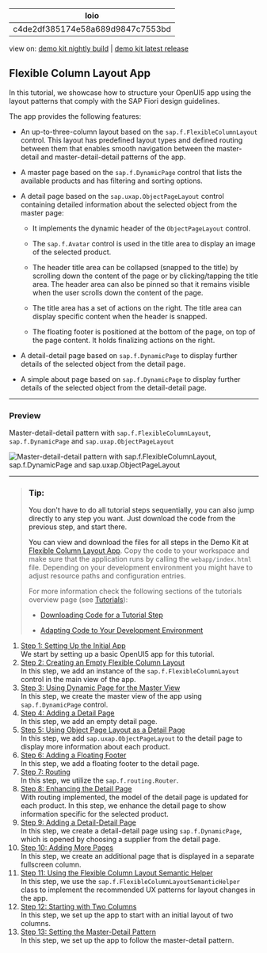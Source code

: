 <!-- loioc4de2df385174e58a689d9847c7553bd -->

| loio |
| -----|
| c4de2df385174e58a689d9847c7553bd |

<div id="loio">

view on: [demo kit nightly build](https://openui5nightly.hana.ondemand.com/#/topic/c4de2df385174e58a689d9847c7553bd) | [demo kit latest release](https://openui5.hana.ondemand.com/#/topic/c4de2df385174e58a689d9847c7553bd)</div>

## Flexible Column Layout App

In this tutorial, we showcase how to structure your OpenUI5 app using the layout patterns that comply with the SAP Fiori design guidelines.

The app provides the following features:

-   An up-to-three-column layout based on the `sap.f.FlexibleColumnLayout` control. This layout has predefined layout types and defined routing between them that enables smooth navigation between the master-detail and master-detail-detail patterns of the app.

-   A master page based on the `sap.f.DynamicPage` control that lists the available products and has filtering and sorting options.

-   A detail page based on the `sap.uxap.ObjectPageLayout` control containing detailed information about the selected object from the master page:

    -   It implements the dynamic header of the `ObjectPageLayout` control.

    -   The `sap.f.Avatar` control is used in the title area to display an image of the selected product.

    -   The header title area can be collapsed \(snapped to the title\) by scrolling down the content of the page or by clicking/tapping the title area. The header area can also be pinned so that it remains visible when the user scrolls down the content of the page.

    -   The title area has a set of actions on the right. The title area can display specific content when the header is snapped.

    -   The floating footer is positioned at the bottom of the page, on top of the page content. It holds finalizing actions on the right.


-   A detail-detail page based on `sap.f.DynamicPage` to display further details of the selected object from the detail page.

-   A simple about page based on `sap.f.DynamicPage` to display further details of the selected object from the detail-detail page.


***

<a name="loioc4de2df385174e58a689d9847c7553bd__section_d2n_dmw_mbb"/>

### Preview

   
  
<a name="loioc4de2df385174e58a689d9847c7553bd__fig_r1j_pst_mr"/>Master-detail-detail pattern with `sap.f.FlexibleColumnLayout`, `sap.f.DynamicPage` and `sap.uxap.ObjectPageLayout`

 ![](loiofd98e0d8d9c74cd2a38d9177455bf085_HiRes.gif "Master-detail-detail pattern with
					sap.f.FlexibleColumnLayout, sap.f.DynamicPage
					and sap.uxap.ObjectPageLayout") 

***

> ### Tip:  
> You don't have to do all tutorial steps sequentially, you can also jump directly to any step you want. Just download the code from the previous step, and start there.
> 
> You can view and download the files for all steps in the Demo Kit at [Flexible Column Layout App](https://openui5.hana.ondemand.com/#/entity/sap.f.tutorial.fiori2). Copy the code to your workspace and make sure that the application runs by calling the `webapp/index.html` file. Depending on your development environment you might have to adjust resource paths and configuration entries.
> 
> For more information check the following sections of the tutorials overview page \(see [Tutorials](Tutorials_8b49fc1.md)\):
> 
> -   [Downloading Code for a Tutorial Step](Tutorials_8b49fc1.md#loio8b49fc198bf04b2d9800fc37fecbb218__tutorials_download)
> 
> -   [Adapting Code to Your Development Environment](Tutorials_8b49fc1.md#loio8b49fc198bf04b2d9800fc37fecbb218__tutorials_adaptation)

1.  [Step 1: Setting Up the Initial App](Step_1_Setting_Up_the_Initial_App_59b772b.md "We start by setting up a basic OpenUI5 app for this
		tutorial.")  
We start by setting up a basic OpenUI5 app for this tutorial.
2.  [Step 2: Creating an Empty Flexible Column Layout](Step_2_Creating_an_Empty_Flexible_Column_Layout_bf38e4d.md "In this step, we add an instance of the sap.f.FlexibleColumnLayout
		control in the main view of the app.")  
In this step, we add an instance of the `sap.f.FlexibleColumnLayout` control in the main view of the app.
3.  [Step 3: Using Dynamic Page for the Master View](Step_3_Using_Dynamic_Page_for_the_Master_View_0830bce.md "In this step, we create the master view of the app using
			sap.f.DynamicPage control.")  
In this step, we create the master view of the app using `sap.f.DynamicPage` control.
4.  [Step 4: Adding a Detail Page](Step_4_Adding_a_Detail_Page_4e4315c.md "In this step, we add an empty detail page.")  
In this step, we add an empty detail page.
5.  [Step 5: Using Object Page Layout as a Detail Page](Step_5_Using_Object_Page_Layout_as_a_Detail_Page_d1ffe61.md "In this step, we add sap.uxap.ObjectPageLayout to the detail page to
		display more information about each product.")  
In this step, we add `sap.uxap.ObjectPageLayout` to the detail page to display more information about each product.
6.  [Step 6: Adding a Floating Footer](Step_6_Adding_a_Floating_Footer_555ed73.md "In this step, we add a floating footer to the detail page.")  
In this step, we add a floating footer to the detail page.
7.  [Step 7: Routing](Step_7_Routing_7f65131.md "In this step, we utilize the sap.f.routing.Router.")  
In this step, we utilize the `sap.f.routing.Router`.
8.  [Step 8: Enhancing the Detail Page](Step_8_Enhancing_the_Detail_Page_e5ee491.md "With routing implemented, the model of the detail page is updated for each product.
		In this step, we enhance the detail page to show information specific for the selected
		product.")  
With routing implemented, the model of the detail page is updated for each product. In this step, we enhance the detail page to show information specific for the selected product.
9.  [Step 9: Adding a Detail-Detail Page](Step_9_Adding_a_Detail_Detail_Page_e4d21fd.md "In this step, we create a detail-detail page using
		sap.f.DynamicPage, which is opened by choosing a supplier from the detail
		page.")  
In this step, we create a detail-detail page using `sap.f.DynamicPage`, which is opened by choosing a supplier from the detail page.
10. [Step 10: Adding More Pages](Step_10_Adding_More_Pages_a59b3de.md "In this step, we create an additional page that is displayed in a separate fullscreen
		column.")  
In this step, we create an additional page that is displayed in a separate fullscreen column.
11. [Step 11: Using the Flexible Column Layout Semantic Helper](Step_11_Using_the_Flexible_Column_Layout_Semantic_Helper_276f001.md "In this step, we use the sap.f.FlexibleColumnLayoutSemanticHelper
		class to implement the recommended UX patterns for layout changes in the app.")  
In this step, we use the `sap.f.FlexibleColumnLayoutSemanticHelper` class to implement the recommended UX patterns for layout changes in the app.
12. [Step 12: Starting with Two Columns](Step_12_Starting_with_Two_Columns_a96fbe4.md "In this step, we set up the app to start with an initial layout of two
		columns.")  
In this step, we set up the app to start with an initial layout of two columns.
13. [Step 13: Setting the Master-Detail Pattern](Step_13_Setting_the_Master_Detail_Pattern_cb38637.md "In this step, we set up the app to follow the master-detail pattern.")  
In this step, we set up the app to follow the master-detail pattern.

